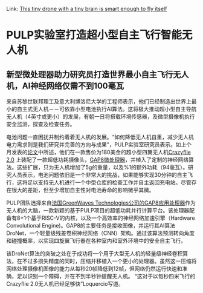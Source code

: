Link: [This tiny drone with a tiny brain is smart enough to fly itself](https://www.fastcompany.com/40575392/this-tiny-drone-with-a-tiny-brain-is-smart-enough-to-fly-itself)

PULP实验室打造超小型自主飞行智能无人机
=================================

新型微处理器助力研究员打造世界最小自主飞行无人机，AI神经网络仅需不到100毫瓦
-----------------------------------------------------------

来自苏黎世联邦理工及意大利博洛尼大学的工程师表示，他们已经制造出世界上最小的自主式无人机－－可依靠小型电池执行AI算法。这将极大推动超小型自主导航无人机（4英寸或更小）的发展，有朝一日将搭载环境传感器，及微型摄像机执行安全监测，探查及检查任务。

电池问题一直困扰并制约着着无人机的发展。“如何降低无人机自重，减少无人机电力需求则是我们研究并完善的方向与成果”，PULP实验室研究员表示。如上个月发表的[论文](https://arxiv.org/abs/1805.01831)中所述，他们在一款售价为180美金的超小型四翼无人机[Crazyflie 2.0](https://www.bitcraze.io/crazyflie-2/) 上装配了一款超低功耗摄像头，[GAP8微处理器](https://greenwaves-technologies.com)，并植入了定制的神经网络算法。这些扩展，只为无人机增加了5g的重量，以及%1的额外功耗（94毫瓦）。研究人员表示，电池问题依旧是一个非常大的挑战，如果能够实现30分钟的自主飞行，这将足以支持无人机进行一个中型仓库的检查工作并自主返回充电站。尽管存在很大的差距，但至少增加自主性对电池寿命的影响微乎其微。

PULP团队选择来自[法国GreenWaves Technologies公司的GAP8应用处理器](https://greenwaves-technologies.com)作为无人机的大脑，一款新颖的基于PULP项目的超低功耗并行计算平台。该处理器配备有8+1个基于RISC-V的内核，以及一个高效率的神经网络加速引擎（Hardware Convolutional Engine)。GAP8的主要任务是接收图像，并运行其AI算法DroNet，一个轻量级残差卷积神经网络（CNN）架构。通过该算法预测转向角度和碰撞概率，以实现四旋翼飞行器在各种室内和室外环境中的安全自主飞行。

该DroNet算法的突破之处在于成功将一个用于大型无人机的轻量级神经卷积算法，在不过多损失精度的同时，压缩并移植入一个更小的处理器。虽然这一压缩将网络处理摄像机图像的能力从每秒20帧降低到12帧，但网络仍然运行快速和准确，足以识别一个障碍，并在不到半秒钟提醒无人机。 “这对于以每秒四米飞行的Crazyflie 2.0无人机已经足够快”Loquercio写道。
